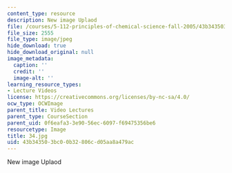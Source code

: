 ```yaml
---
content_type: resource
description: New image Uplaod
file: /courses/5-112-principles-of-chemical-science-fall-2005/43b343503bc00b32806cd05aa8a479ac_34.jpg
file_size: 2555
file_type: image/jpeg
hide_download: true
hide_download_original: null
image_metadata:
  caption: ''
  credit: ''
  image-alt: ''
learning_resource_types:
- Lecture Videos
license: https://creativecommons.org/licenses/by-nc-sa/4.0/
ocw_type: OCWImage
parent_title: Video Lectures
parent_type: CourseSection
parent_uid: 0f6eafa3-3e90-56ec-6097-f69475356be6
resourcetype: Image
title: 34.jpg
uid: 43b34350-3bc0-0b32-806c-d05aa8a479ac
---
```

New image Uplaod